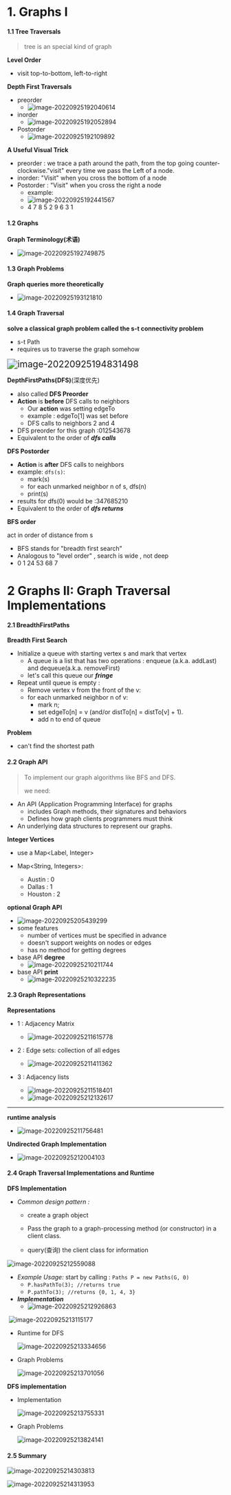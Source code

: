 # 1. Graphs I

#### 1.1 Tree Traversals

> tree is an special kind of graph

**Level Order**

+ visit top-to-bottom, left-to-right

**Depth First Traversals**

+ preorder
  + ![image-20220925192040614](C:\Users\xiguaa\AppData\Roaming\Typora\typora-user-images\image-20220925192040614.png)
+ inorder
  + ![image-20220925192052894](C:\Users\xiguaa\AppData\Roaming\Typora\typora-user-images\image-20220925192052894.png)
+ Postorder
  + ![image-20220925192109892](C:\Users\xiguaa\AppData\Roaming\Typora\typora-user-images\image-20220925192109892.png)

**A Useful Visual Trick**

+ preorder : we trace a path around the path, from the top going counter-clockwise."visit" every time we pass the Left of a node.
+ inorder: "Visit" when you cross the bottom of a node
+ Postorder : "Visit" when you cross the right a node
  + example:
  + ![image-20220925192441567](C:\Users\xiguaa\AppData\Roaming\Typora\typora-user-images\image-20220925192441567.png)
  + 4 7 8 5 2 9 6 3 1



#### 1.2 Graphs

**Graph Terminology(术语)**

+ ![image-20220925192749875](C:\Users\xiguaa\AppData\Roaming\Typora\typora-user-images\image-20220925192749875.png)

  



#### 1.3 Graph Problems

**Graph queries more theoretically**

+ ![image-20220925193121810](C:\Users\xiguaa\AppData\Roaming\Typora\typora-user-images\image-20220925193121810.png)



#### 1.4 **Graph Traversal**



**solve a classical graph problem called the s-t connectivity problem**

+ s-t Path
+ requires us to traverse the graph somehow

<img src="C:\Users\xiguaa\AppData\Roaming\Typora\typora-user-images\image-20220925194831498.png" alt="image-20220925194831498" style="zoom:150%;" />





**DepthFirstPaths(DFS)**(深度优先)

+ also called **DFS Preorder**
+ **Action** is **before** DFS calls to neighbors
  + Our **action** was setting edgeTo
  + example : edgeTo[1] was set before
  + DFS calls to neighbors 2 and 4
+ DFS preorder for this graph :012543678
+ Equivalent to the order of ***dfs calls***



**DFS Postorder**

+ **Action** is **after** DFS calls to neighbors
+ example: `dfs(s)`:
  + mark(s)
  + for each unmarked neighbor n of s, dfs(n)
  + print(s)
+ results for dfs(0) would be :347685210
+ Equivalent to the order of ***dfs returns***



**BFS order**

act in order of distance from s

+ BFS stands for "breadth first search"
+ Analogous to "level order" , search is wide , not deep
+ 0 1 24 53 68 7







# 2 Graphs II: Graph Traversal Implementations

#### 2.1 BreadthFirstPaths

**Breadth First Search**

+ Initialize a queue with starting vertex s and mark that vertex
  + A queue is a list that has two operations : enqueue (a.k.a. addLast) and dequeue(a.k.a. removeFirst)
  + let's call this queue our ***fringe***
+ Repeat until queue is empty :
  + Remove vertex v from the front of the v:
  + for each unmarked neighbor n of v:
    + mark n;
    + set edgeTo[n]  =  v (and/or distTo[n] = distTo[v] + 1).
    + add n to end of queue



**Problem**

+ can't find the shortest path



#### 2.2 Graph API

> To implement our graph algorithms like BFS and DFS.
>
> we need:

+ An API (Application Programming Interface) for graphs
  + includes Graph methods, their signatures and behaviors
  + Defines how graph clients programmers must think
+ An underlying data structures to represent our graphs.



**Integer Vertices**

+ use  a Map<Label, Integer>

+ Map<String, Integers>:
  + Austin : 0
  + Dallas : 1
  + Houston : 2



**optional Graph API**

+ ![image-20220925205439299](C:\Users\xiguaa\AppData\Roaming\Typora\typora-user-images\image-20220925205439299.png)
+ some features
  + number of vertices must be specified in advance
  + doesn't support weights on nodes or edges
  + has no method for getting degrees
+ base API **degree**
  + ![image-20220925210211744](C:\Users\xiguaa\AppData\Roaming\Typora\typora-user-images\image-20220925210211744.png)
+ base API **print**
  + ![image-20220925210322235](C:\Users\xiguaa\AppData\Roaming\Typora\typora-user-images\image-20220925210322235.png)

 #### 2.3 Graph Representations

**Representations**

+ 1 : Adjacency Matrix
  + ![image-20220925211615778](C:\Users\xiguaa\AppData\Roaming\Typora\typora-user-images\image-20220925211615778.png)

+ 2 : Edge sets: collection of all edges
  + ![image-20220925211411362](C:\Users\xiguaa\AppData\Roaming\Typora\typora-user-images\image-20220925211411362.png)
+ 3 : Adjacency lists
  + ![image-20220925211518401](C:\Users\xiguaa\AppData\Roaming\Typora\typora-user-images\image-20220925211518401.png)
  + ![image-20220925212132617](C:\Users\xiguaa\AppData\Roaming\Typora\typora-user-images\image-20220925212132617.png)

----

**runtime analysis**

+ ![image-20220925211756481](C:\Users\xiguaa\AppData\Roaming\Typora\typora-user-images\image-20220925211756481.png)

**Undirected Graph Implementation**

+ ![image-20220925212004103](C:\Users\xiguaa\AppData\Roaming\Typora\typora-user-images\image-20220925212004103.png)

  



#### 2.4 **Graph Traversal Implementations and Runtime**

**DFS Implementation**

+ *Common design pattern :*

  + create a graph object

  + Pass the graph to a graph-processing method (or constructor) in a client class.

  + query(查询) the client class for information

![image-20220925212559088](C:\Users\xiguaa\AppData\Roaming\Typora\typora-user-images\image-20220925212559088.png)

+ *Example Usage:*
  start by calling : `Paths P = new Paths(G, 0)`
  + `P.hasPathTo(3); //returns true`
  + `P.pathTo(3); //returns {0, 1, 4, 3}`
+ ***Implementation***
  + ![image-20220925212926863](C:\Users\xiguaa\AppData\Roaming\Typora\typora-user-images\image-20220925212926863.png)

​				![image-20220925213115177](C:\Users\xiguaa\AppData\Roaming\Typora\typora-user-images\image-20220925213115177.png)

+ Runtime for DFS

  ![image-20220925213334656](C:\Users\xiguaa\AppData\Roaming\Typora\typora-user-images\image-20220925213334656.png)

+ Graph Problems

  ![image-20220925213701056](C:\Users\xiguaa\AppData\Roaming\Typora\typora-user-images\image-20220925213701056.png)



**DFS implementation**

+ Implementation

  ![image-20220925213755331](C:\Users\xiguaa\AppData\Roaming\Typora\typora-user-images\image-20220925213755331.png)

+ Graph Problems

  ![image-20220925213824141](C:\Users\xiguaa\AppData\Roaming\Typora\typora-user-images\image-20220925213824141.png)

  

#### 2.5 Summary

![image-20220925214303813](C:\Users\xiguaa\AppData\Roaming\Typora\typora-user-images\image-20220925214303813.png)

![image-20220925214313953](C:\Users\xiguaa\AppData\Roaming\Typora\typora-user-images\image-20220925214313953.png)

